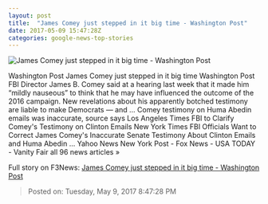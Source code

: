 ```yaml
---
layout: post
title:  "James Comey just stepped in it big time - Washington Post"
date: 2017-05-09 15:47:28Z
categories: google-news-top-stories
---
```


![James Comey just stepped in it big time - Washington Post](https://images.washingtonpost.com/?url=http://img.washingtonpost.com/blogs/the-fix/files/2017/05/Congress_FBI_82311-f00d3_AP_1080.jpg&w=1484&op=resize&opt=1&filter=antialias)

Washington Post James Comey just stepped in it big time Washington Post FBI Director James B. Comey said at a hearing last week that it made him “mildly nauseous” to think that he may have influenced the outcome of the 2016 campaign. New revelations about his apparently botched testimony are liable to make Democrats — and ... Comey testimony on Huma Abedin emails was inaccurate, source says Los Angeles Times FBI to Clarify Comey's Testimony on Clinton Emails New York Times FBI Officials Want to Correct James Comey's Inaccurate Senate Testimony About Clinton Emails and Huma Abedin ... Yahoo News New York Post - Fox News - USA TODAY - Vanity Fair all 96 news articles »


Full story on F3News: [James Comey just stepped in it big time - Washington Post](http://www.f3nws.com/n/eQdkvE)

> Posted on: Tuesday, May 9, 2017 8:47:28 PM
